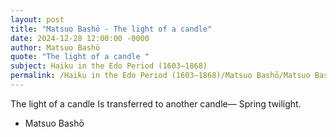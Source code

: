 ```yaml
---
layout: post
title: "Matsuo Bashō - The light of a candle"
date: 2024-12-28 12:00:00 -0000
author: Matsuo Bashō
quote: "The light of a candle "
subject: Haiku in the Edo Period (1603–1868)
permalink: /Haiku in the Edo Period (1603–1868)/Matsuo Bashō/Matsuo Bashō - The light of a candle
---
```


The light of a candle 
Is transferred to another candle— 
Spring twilight.

- Matsuo Bashō
